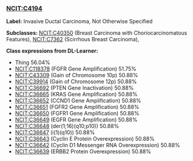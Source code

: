 
### [NCIT:C4194](http://purl.obolibrary.org/obo/NCIT_C4194)
**Label:** Invasive Ductal Carcinoma, Not Otherwise Specified

**Subclasses:** [NCIT:C40350](http://purl.obolibrary.org/obo/NCIT_C40350) (Breast Carcinoma with Choriocarcinomatous Features), [NCIT:C7362](http://purl.obolibrary.org/obo/NCIT_C7362) (Scirrhous Breast Carcinoma), 

**Class expressions from DL-Learner:**

- Thing 56.04%
- [NCIT:C118378](http://purl.obolibrary.org/obo/NCIT_C118378) (FGFR Gene Amplification) 51.75%
- [NCIT:C43309](http://purl.obolibrary.org/obo/NCIT_C43309) (Gain of Chromosome 10p) 50.88%
- [NCIT:C39914](http://purl.obolibrary.org/obo/NCIT_C39914) (Gain of Chromosome 12p) 50.88%
- [NCIT:C36692](http://purl.obolibrary.org/obo/NCIT_C36692) (PTEN Gene Inactivation) 50.88%
- [NCIT:C36665](http://purl.obolibrary.org/obo/NCIT_C36665) (KRAS Gene Amplification) 50.88%
- [NCIT:C36652](http://purl.obolibrary.org/obo/NCIT_C36652) (CCND1 Gene Amplification) 50.88%
- [NCIT:C36651](http://purl.obolibrary.org/obo/NCIT_C36651) (FGFR2 Gene Amplification) 50.88%
- [NCIT:C36650](http://purl.obolibrary.org/obo/NCIT_C36650) (FGFR1 Gene Amplification) 50.88%
- [NCIT:C36649](http://purl.obolibrary.org/obo/NCIT_C36649) (EGFR Gene Amplification) 50.88%
- [NCIT:C36648](http://purl.obolibrary.org/obo/NCIT_C36648) (der(1;16)(q10;p10)) 50.88%
- [NCIT:C36647](http://purl.obolibrary.org/obo/NCIT_C36647) (i(1)(q10)) 50.88%
- [NCIT:C36643](http://purl.obolibrary.org/obo/NCIT_C36643) (Cyclin E Protein Overexpression) 50.88%
- [NCIT:C36642](http://purl.obolibrary.org/obo/NCIT_C36642) (Cyclin D1 Messenger RNA Overexpression) 50.88%
- [NCIT:C36639](http://purl.obolibrary.org/obo/NCIT_C36639) (ERBB2 Protein Overexpression) 50.88%


